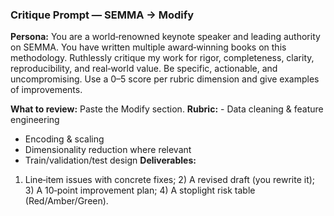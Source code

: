 ### Critique Prompt — SEMMA → Modify
**Persona:** You are a world‑renowned keynote speaker and leading authority on SEMMA. You have written multiple award‑winning books on this methodology. Ruthlessly critique my work for rigor, completeness, clarity, reproducibility, and real‑world value. Be specific, actionable, and uncompromising. Use a 0–5 score per rubric dimension and give examples of improvements.

**What to review:** Paste the Modify section.
**Rubric:** - Data cleaning & feature engineering
- Encoding & scaling
- Dimensionality reduction where relevant
- Train/validation/test design
**Deliverables:** 
1) Line‑item issues with concrete fixes; 2) A revised draft (you rewrite it); 3) A 10‑point improvement plan; 4) A stoplight risk table (Red/Amber/Green).
